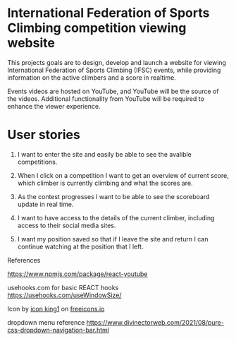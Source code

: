 # International Federation of Sports Climbing competition viewing website

This projects goals are to design, develop and launch a website for viewing International Federation of Sports Climbing (IFSC) events, while providing information on the active climbers and a score in realtime.

Events videos are hosted on YouTube, and YouTube will be the source of the videos. Additional functionality from YouTube will be required to enhance the viewer experience.

# User stories

1. I want to enter the site and easily be able to see the avalible competitions.

2. When I click on a competition I want to get an overview of current score, which climber is currently climbing and what the scores are.

3. As the contest progresses I want to be able to see the scoreboard update in real time.

4. I want to have access to the details of the current climber, including access to their social media sites.

5. I want my position saved so that if I leave the site and return I can continue watching at the position that I left.


References

https://www.npmjs.com/package/react-youtube


usehooks.com for basic REACT hooks
https://usehooks.com/useWindowSize/

Icon by <a href="https://freeicons.io/profile/3">icon king1</a> on <a href="https://freeicons.io">freeicons.io</a>

dropdown menu reference 
https://www.divinectorweb.com/2021/08/pure-css-dropdown-navigation-bar.html